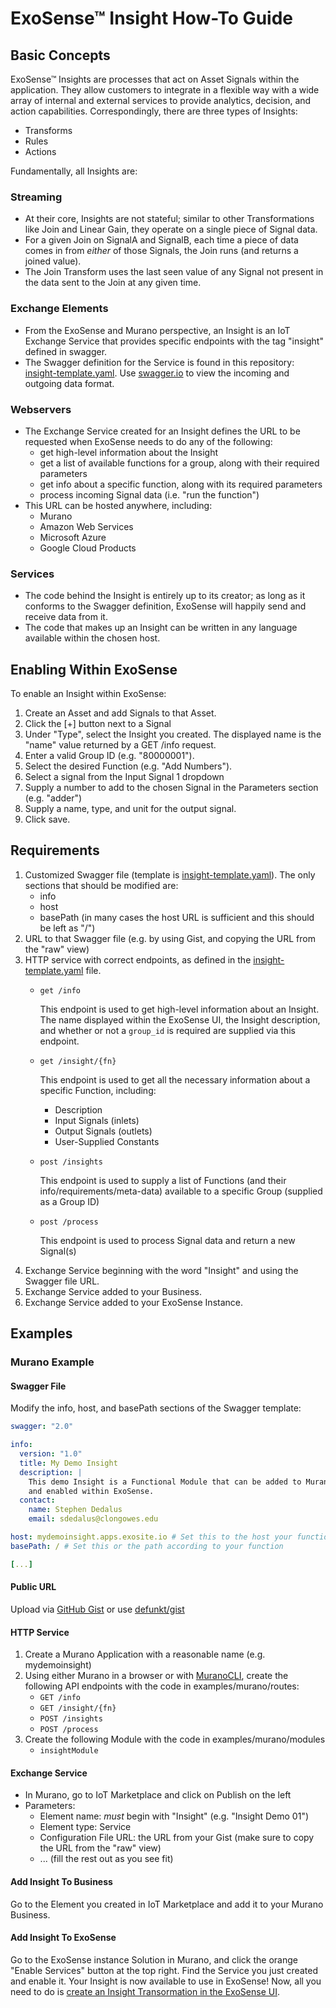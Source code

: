 # ExoSense™ Insight How-To Guide

## Basic Concepts

ExoSense™ Insights are processes that act on Asset Signals within the
application. They allow customers to integrate in a flexible way with a wide
array of internal and external services to provide analytics, decision, and
action capabilities. Correspondingly, there are three types of Insights:

* Transforms
* Rules
* Actions

Fundamentally, all Insights are:

### Streaming

* At their core, Insights are not stateful; similar to other
  Transformations like Join and Linear Gain, they operate on a single piece of
  Signal data.
* For a given Join on SignalA and SignalB, each time a piece of
  data comes in from _either_ of those Signals, the Join runs (and returns a
  joined value).
* The Join Transform uses the last seen value of any Signal not
  present in the data sent to the Join at any given time.

### Exchange Elements

* From the ExoSense and Murano perspective, an Insight is an
  IoT Exchange Service that provides specific endpoints with the tag "insight" defined in swagger.
* The Swagger definition for the Service is found in this repository:
  [insight-template.yaml](./insight-template.yaml). Use
  [swagger.io](https://editor.swagger.io/) to view the incoming and outgoing
  data format.

### Webservers

* The Exchange Service created for an Insight defines the URL
  to be requested when ExoSense needs to do any of the following:
    * get high-level information about the Insight
    * get a list of available functions for a group, along with their
      required parameters
    * get info about a specific function, along with its required parameters
    * process incoming Signal data (i.e. "run the function")
* This URL can be hosted anywhere, including:
    * Murano
    * Amazon Web Services
    * Microsoft Azure
    * Google Cloud Products

### Services

* The code behind the Insight is entirely up to its creator; as long as it
  conforms to the Swagger definition, ExoSense will happily send and receive
  data from it.
* The code that makes up an Insight can be written in any language available
  within the chosen host.

## Enabling Within ExoSense

To enable an Insight within ExoSense:
1. Create an Asset and add Signals to that Asset.
1. Click the [+] button next to a Signal
1. Under "Type", select the Insight you created. The displayed name is the
  "name" value returned by a GET /info request.
1. Enter a valid Group ID (e.g. "80000001").
1. Select the desired Function (e.g. "Add Numbers").
1. Select a signal from the Input Signal 1 dropdown
1. Supply a number to add to the chosen Signal in the Parameters section
  (e.g. "adder")
1. Supply a name, type, and unit for the output signal.
1. Click save.

## Requirements

1. Customized Swagger file (template is
  [insight-template.yaml](./insight-template.yaml)). The only sections that
  should be modified are:
    * info
    * host
    * basePath (in many cases the host URL is sufficient and this should be
      left as "/")
1. URL to that Swagger file (e.g. by using Gist, and copying the URL from the
  "raw" view)
1. HTTP service with correct endpoints, as defined in the
  [insight-template.yaml](./insight-template.yaml) file.
    * `get /info`

      This endpoint is used to get high-level information about an Insight.
      The name displayed within the ExoSense UI, the Insight description, and
      whether or not a `group_id` is required are supplied via this endpoint.

    * `get /insight/{fn}`

      This endpoint is used to get all the necessary information about a
      specific Function, including:
        * Description
        * Input Signals (inlets)
        * Output Signals (outlets)
        * User-Supplied Constants

    * `post /insights`

      This endpoint is used to supply a list of Functions (and their
      info/requirements/meta-data) available to a specific Group (supplied as a
      Group ID)

    * `post /process`

      This endpoint is used to process Signal data and return a new Signal(s)
1. Exchange Service beginning with the word "Insight" and using the Swagger
  file URL.
1. Exchange Service added to your Business.
1. Exchange Service added to your ExoSense Instance.

## Examples

### Murano Example

#### Swagger File

Modify the info, host, and basePath sections of the Swagger template:
```yaml
swagger: "2.0"

info:
  version: "1.0"
  title: My Demo Insight
  description: |
    This demo Insight is a Functional Module that can be added to Murano Exchange
    and enabled within ExoSense.
  contact:
    name: Stephen Dedalus
    email: sdedalus@clongowes.edu

host: mydemoinsight.apps.exosite.io # Set this to the host your function is on
basePath: / # Set this or the path according to your function

[...]
```

#### Public URL

Upload via [GitHub Gist](https://gist.github.com/)
or use [defunkt/gist](https://github.com/defunkt/gist)

#### HTTP Service

1. Create a Murano Application with a reasonable name (e.g. mydemoinsight)
1. Using either Murano in a browser or with
  [MuranoCLI](http://docs.exosite.com/development/tools/murano-cli/),
  create the following API endpoints with the code in examples/murano/routes:
    * `GET /info`
    * `GET /insight/{fn}`
    * `POST /insights`
    * `POST /process`
1. Create the following Module with the code in examples/murano/modules
    * `insightModule`

#### Exchange Service

* In Murano, go to IoT Marketplace and click on Publish on the left
* Parameters:
  * Element name: *must* begin with "Insight" (e.g. "Insight Demo 01")
  * Element type: Service
  * Configuration File URL: the URL from your Gist (make sure to copy the URL
    from the "raw" view)
  * ... (fill the rest out as you see fit)

#### Add Insight To Business

Go to the Element you created in IoT Marketplace and add it to your Murano Business.

#### Add Insight To ExoSense

Go to the ExoSense instance Solution in Murano, and click the orange "Enable
Services" button at the top right. Find the Service you just created and enable
it. Your Insight is now available to use in ExoSense! Now, all you need to do is
[create an Insight Transormation in the ExoSense UI](#enabling-within-exosense).
